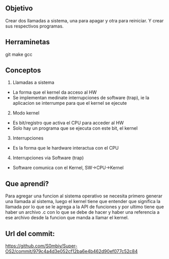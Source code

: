 ## Objetivo
Crear dos llamadas a sistema, una para apagar y otra para reiniciar.
Y crear sus respectivos programas.

## Herraminetas
git
make
gcc

## Conceptos
1) Llamadas a sistema
+ La forma que el kernel da acceso al HW
+ Se implementan medinate interrupciones de software (trap), 
ie la aplicacion se interrumpe para que el kernel se ejecute

2) Modo kernel
+ Es bit/registro que activa el CPU para acceder al HW
+ Solo hay un programa que se ejecuta con este bit, el kernel

3) Interrupciones
+ Es la forma que le hardware interactua con el CPU

4) Interrupciones via Software (trap)
+ Software comunica con el Kernel, SW->CPU->Kernel 

## Que aprendi?
Para agregar una funcion al sistema operativo se necesita primero generar una llamada al sistema, luego el kernel tiene que entender que significa la llamada por lo que se le agrega a la API de funciones y por ultimo tiene que haber un archivo .c con lo que se debe de hacer y haber una referencia a ese archivo desde la funcion que manda a llamar el kernel.

## Url del commit:
https://github.com/S0mbiy/Super-OS2/commit/979c4a4d3e052cf12ba6e4b462d90ef077c52c84
